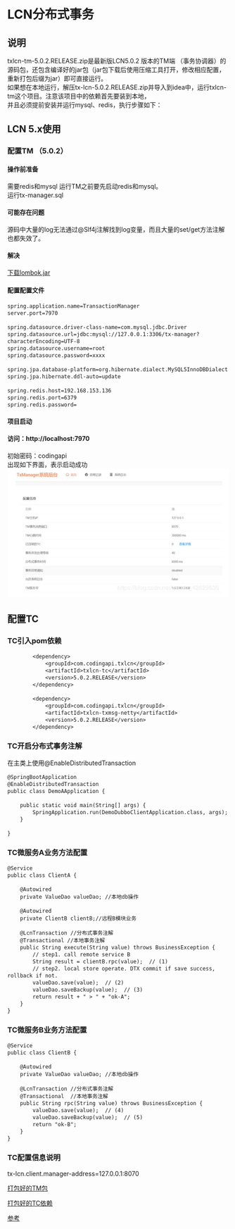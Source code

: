 # LCN分布式事务
## 说明
txlcn-tm-5.0.2.RELEASE.zip是最新版LCN5.0.2 版本的TM端 （事务协调器）的源码包，还包含编译好的jar包（jar包下载后使用压缩工具打开，修改相应配置，重新打包后缀为jar）即可直接运行。  
如果想在本地运行，解压tx-lcn-5.0.2.RELEASE.zip并导入到idea中，运行txlcn-tm这个项目。注意该项目中的依赖首先要装到本地，  
并且必须提前安装并运行mysql、redis，执行步骤如下：  

## LCN 5.x使用
### 配置TM （5.0.2）
#### 操作前准备
需要redis和mysql 
运行TM之前要先启动redis和mysql。  
运行tx-manager.sql  

#### 可能存在问题
源码中大量的log无法通过@Slf4j注解找到log变量，而且大量的set/get方法注解也都失效了。

#### 解决
[下载lombok.jar ](https://projectlombok.org/download.html)

#### 配置配置文件
```
spring.application.name=TransactionManager  
server.port=7970  

spring.datasource.driver-class-name=com.mysql.jdbc.Driver  
spring.datasource.url=jdbc:mysql://127.0.0.1:3306/tx-manager?characterEncoding=UTF-8  
spring.datasource.username=root  
spring.datasource.password=xxxx  

spring.jpa.database-platform=org.hibernate.dialect.MySQL5InnoDBDialect  
spring.jpa.hibernate.ddl-auto=update  

spring.redis.host=192.168.153.136  
spring.redis.port=6379  
spring.redis.password=  
```

#### 项目启动

#### 访问：http://localhost:7970
初始密码：codingapi  
出现如下界面，表示启动成功  
![](../pictures/p8.png)


## 配置TC
### TC引入pom依赖
```
        <dependency>
            <groupId>com.codingapi.txlcn</groupId>
            <artifactId>txlcn-tc</artifactId>
            <version>5.0.2.RELEASE</version>
        </dependency>
 
        <dependency>
            <groupId>com.codingapi.txlcn</groupId>
            <artifactId>txlcn-txmsg-netty</artifactId>
            <version>5.0.2.RELEASE</version>
        </dependency>
```
### TC开启分布式事务注解
在主类上使用@EnableDistributedTransaction  
```
@SpringBootApplication  
@EnableDistributedTransaction  
public class DemoAApplication {  
 
    public static void main(String[] args) {  
        SpringApplication.run(DemoDubboClientApplication.class, args);  
    }  
 
}  
```
### TC微服务A业务方法配置
```
@Service  
public class ClientA {  
    
    @Autowired  
    private ValueDao valueDao; //本地db操作  
    
    @Autowired  
    private ClientB clientB;//远程B模块业务  
    
    @LcnTransaction //分布式事务注解  
    @Transactional //本地事务注解  
    public String execute(String value) throws BusinessException {  
        // step1. call remote service B  
        String result = clientB.rpc(value);  // (1)  
        // step2. local store operate. DTX commit if save success, rollback if not.  
        valueDao.save(value);  // (2)  
        valueDao.saveBackup(value);  // (3)  
        return result + " > " + "ok-A";  
    }  
}  
```

### TC微服务B业务方法配置
```
@Service
public class ClientB {
    
    @Autowired
    private ValueDao valueDao; //本地db操作
    
    @LcnTransaction //分布式事务注解
    @Transactional  //本地事务注解
    public String rpc(String value) throws BusinessException {
        valueDao.save(value);  // (4)
        valueDao.saveBackup(value);  // (5)
        return "ok-B";
    }
}

```

### TC配置信息说明
tx-lcn.client.manager-address=127.0.0.1:8070   

[打包好的TM包](https://download.csdn.net/download/weixin_42629535/11033690)  

[打包好的TC依赖](https://download.csdn.net/download/weixin_42629535/11033548)

[参考](http://www.pianshen.com/article/2877299796/)




